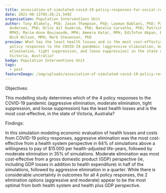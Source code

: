 ```yaml
---
title: association-of-simulated-covid-19-policy-responses-for-social-restrictions-and-lockdowns
date: 2021-08-11T05:26:21.549Z
organisation: Population Interventions Unit
author: Tony Blakely, PhD; Jason Thompson, PhD; Laxman Bablani, PhD; Patrick
  Andersen, PhD; Driss Ait Ouakrim, PhD; Natalie Carvalho, PhD; Patrick Abraham,
  MPH3; Marie-Anne Boujaoude, MPH; Ameera Katar, MPH; Edifofon Akpan, BPharm;
  Nick Wilson, MPH; Mark Stevenson, PhD
preview: What has the least health losses and is the most cost-effective of 4
  policy responses to the COVID-19 pandemic (aggressive elimination, moderate
  elimination, tight suppression, and loose suppression) in the state of
  Victoria, Australia?
badge: Population Interventions Unit
tags:
  - post
featureImage: /img/uploads/association-of-simulated-covid-19-policy-responses-for-social-restrictions-and-lockdowns.jpg
---
```

Objectives: 

This modelling study determines which of the 4 policy responses to the COVID-19 pandemic (aggressive elimination, moderate elimination, tight suppression, and loose suppression) has the least health losses and is the most cost-effective, in the state of Victoria, Australia?

Findings: 

In this simulation modeling economic evaluation of health losses and costs from COVID-19 policy responses, aggressive elimination was the most cost-effective from a health system perspective in 64% of simulations above a willingness to pay of $15 000 per health-adjusted life-years, followed by moderate elimination in 35% of simulations. Moderate elimination was most cost-effective from a gross domestic product (GDP) perspective (ie, including GDP losses in addition to health expenditure) in half of the simulations, followed by aggressive elimination in a quarter.
While there is considerable uncertainty in outcomes for all 4 policy responses, the 2 elimination options (aggressive and moderate) appear to be the most optimal from both health system and health plus GDP perspective.